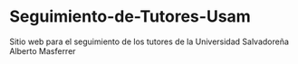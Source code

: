 # Seguimiento-de-Tutores-Usam
Sitio web para el seguimiento de los tutores de la Universidad Salvadoreña Alberto Masferrer
